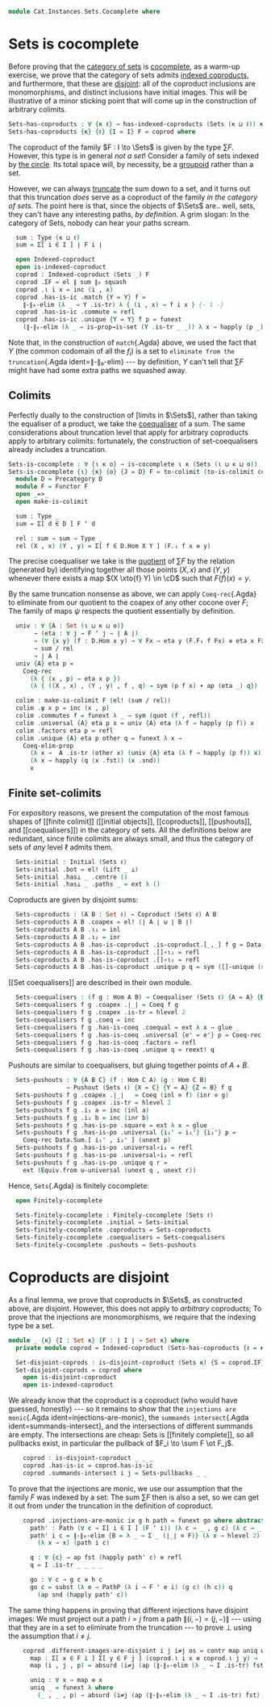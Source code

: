 <!--
```agda
open import Cat.Diagram.Coproduct.Indexed
open import Cat.Instances.Sets.Complete
open import Cat.Diagram.Colimit.Finite
open import Cat.Diagram.Colimit.Base
open import Cat.Diagram.Coequaliser
open import Cat.Diagram.Coproduct
open import Cat.Diagram.Initial
open import Cat.Diagram.Pushout
open import Cat.Prelude

open import Data.Sum
```
-->

```agda
module Cat.Instances.Sets.Cocomplete where
```

# Sets is cocomplete

<!--
```agda
open Initial
```
-->

Before proving that the [category of sets] is [cocomplete], as a warm-up
exercise, we prove that the category of sets admits [indexed
coproducts], and furthermore, that these are [disjoint]: all of the
coproduct inclusions are monomorphisms, and distinct inclusions have
initial images. This will be illustrative of a minor sticking point that
will come up in the construction of arbitrary colimits.

[indexed coproducts]: Cat.Diagram.Coproduct.Indexed.html
[cocomplete]: Cat.Diagram.Colimit.Base.html#cocompleteness
[category of sets]: Cat.Instances.Sets.html
[disjoint]: Cat.Diagram.Coproduct.Indexed.html#disjoint-coproducts

```agda
Sets-has-coproducts : ∀ {κ ℓ} → has-indexed-coproducts (Sets (κ ⊔ ℓ)) κ
Sets-has-coproducts {κ} {ℓ} {I = I} F = coprod where
```

The coproduct of the family $F : I \to \Sets$ is given by the type $\sum
F$. However, this type is in general _not a set_! Consider a family of
sets indexed by [the circle]. Its total space will, by necessity, be a
[groupoid] rather than a set.

[the circle]: Homotopy.Space.Circle.html
[groupoid]: 1Lab.HLevel.html#is-groupoid

However, we can always [truncate] the sum down to a set, and it turns
out that this truncation _does_ serve as a coproduct of the family _in
the category of sets_. The point here is that, since the objects of
$\Sets$ are.. well, sets, they can't have any interesting paths, _by
definition_. A grim slogan: In the category of Sets, nobody can hear
your paths scream.

[truncate]: Data.Set.Truncation.html

```agda
  sum : Type (κ ⊔ ℓ)
  sum = Σ[ i ∈ I ] ∣ F i ∣

  open Indexed-coproduct
  open is-indexed-coproduct
  coprod : Indexed-coproduct (Sets _) F
  coprod .ΣF = el ∥ sum ∥₀ squash
  coprod .ι i x = inc (i , x)
  coprod .has-is-ic .match {Y = Y} f =
    ∥-∥₀-elim (λ _ → Y .is-tr) λ { (i , x) → f i x } {- 1 -}
  coprod .has-is-ic .commute = refl
  coprod .has-is-ic .unique {Y = Y} f p = funext
    (∥-∥₀-elim (λ _ → is-prop→is-set (Y .is-tr _ _)) λ x → happly (p _) _)
```

Note that, in the construction of `match`{.Agda} above, we used the fact
that $Y$ (the common codomain of all the $f_i$) is a set to `eliminate
from the truncation`{.Agda ident=∥-∥₀-elim} --- by definition, $Y$ can't
tell that $\sum F$ might have had some extra paths we squashed away.

## Colimits

Perfectly dually to the construction of \[limits in $\Sets$], rather than
taking the equaliser of a product, we take the [coequaliser] of a sum. The
same considerations about truncation level that apply for arbitrary
coproducts apply to arbitrary colimits: fortunately, the construction of
set-coequalisers already includes a truncation.

[limits in $\Sets$]: Cat.Instances.Sets.Complete.html
[coequaliser]: Data.Set.Coequaliser.html

```agda
Sets-is-cocomplete : ∀ {ι κ o} → is-cocomplete ι κ (Sets (ι ⊔ κ ⊔ o))
Sets-is-cocomplete {ι} {κ} {o} {J = D} F = to-colimit (to-is-colimit colim) where
  module D = Precategory D
  module F = Functor F
  open _=>_
  open make-is-colimit

  sum : Type _
  sum = Σ[ d ∈ D ] F ʻ d

  rel : sum → sum → Type _
  rel (X , x) (Y , y) = Σ[ f ∈ D.Hom X Y ] (F.₁ f x ≡ y)
```

The precise coequaliser we take is the [quotient] of $\sum F$ by the
relation (generated by) identifying together all those points $(X, x)$
and $(Y, y)$ whenever there exists a map $(X \xto{f} Y) \in \cD$ such
that $F(f)(x) = y$.

[quotient]: Data.Set.Coequaliser.html#quotients

By the same truncation nonsense as above, we can apply `Coeq-rec`{.Agda}
to eliminate from our quotient to the coapex of any other cocone over
$F$; The family of maps $\psi$ respects the quotient essentially by
definition.

```agda
  univ : ∀ {A : Set (ι ⊔ κ ⊔ o)}
       → (eta : ∀ j → F ʻ j → ∣ A ∣)
       → (∀ {x y} (f : D.Hom x y) → ∀ Fx → eta y (F.F₁ f Fx) ≡ eta x Fx)
       → sum / rel
       → ∣ A ∣
  univ {A} eta p =
    Coeq-rec
      (λ { (x , p) → eta x p })
      (λ { ((X , x) , (Y , y) , f , q) → sym (p f x) ∙ ap (eta _) q})

  colim : make-is-colimit F (el! (sum / rel))
  colim .ψ x p = inc (x , p)
  colim .commutes f = funext λ _ → sym (quot (f , refl))
  colim .universal {A} eta p x = univ {A} eta (λ f → happly (p f)) x
  colim .factors eta p = refl
  colim .unique {A} eta p other q = funext λ x →
    Coeq-elim-prop
      (λ x →  A .is-tr (other x) (univ {A} eta (λ f → happly (p f)) x))
      (λ x → happly (q (x .fst)) (x .snd))
      x
```

## Finite set-colimits

<!--
```agda
module _ {ℓ} where
  open Precategory (Sets ℓ)

  private variable
    A B : Set ℓ
    f g : ⌞ A ⌟ → ⌞ B ⌟

  open Initial
  open is-coproduct
  open Coproduct
  open is-pushout
  open Pushout
  open is-coequaliser
  open Coequaliser
```
-->

For expository reasons, we present the computation of the most famous
shapes of [[finite colimit]] ([[initial objects]], [[coproducts]], [[pushouts]],
and [[coequalisers]]) in the category of sets. All the definitions below
are redundant, since finite colimits are always small, and thus the
category of sets of _any_ level $\ell$ admits them.

```agda
  Sets-initial : Initial (Sets ℓ)
  Sets-initial .bot = el! (Lift _ ⊥)
  Sets-initial .has⊥ _ .centre ()
  Sets-initial .has⊥ _ .paths _ = ext λ ()
```

Coproducts are given by disjoint sums:

```agda
  Sets-coproducts : (A B : Set ℓ) → Coproduct (Sets ℓ) A B
  Sets-coproducts A B .coapex = el! (∣ A ∣ ⊎ ∣ B ∣)
  Sets-coproducts A B .ι₁ = inl
  Sets-coproducts A B .ι₂ = inr
  Sets-coproducts A B .has-is-coproduct .is-coproduct.[_,_] f g = Data.Sum.[ f , g ]
  Sets-coproducts A B .has-is-coproduct .[]∘ι₁ = refl
  Sets-coproducts A B .has-is-coproduct .[]∘ι₂ = refl
  Sets-coproducts A B .has-is-coproduct .unique p q = sym ([]-unique (sym p) (sym q))
```

[[Set coequalisers]] are described in their own module.

```agda
  Sets-coequalisers : (f g : Hom A B) → Coequaliser (Sets ℓ) {A = A} {B = B} f g
  Sets-coequalisers f g .coapex .∣_∣ = Coeq f g
  Sets-coequalisers f g .coapex .is-tr = hlevel 2
  Sets-coequalisers f g .coeq = inc
  Sets-coequalisers f g .has-is-coeq .coequal = ext λ x → glue _
  Sets-coequalisers f g .has-is-coeq .universal {e' = e'} p = Coeq-rec e' (unext p)
  Sets-coequalisers f g .has-is-coeq .factors = refl
  Sets-coequalisers f g .has-is-coeq .unique q = reext! q
```

Pushouts are similar to coequalisers, but gluing together points of $A + B$.

```agda
  Sets-pushouts : ∀ {A B C} (f : Hom C A) (g : Hom C B)
                → Pushout (Sets ℓ) {X = C} {Y = A} {Z = B} f g
  Sets-pushouts f g .coapex .∣_∣   = Coeq (inl ⊙ f) (inr ⊙ g)
  Sets-pushouts f g .coapex .is-tr = hlevel 2
  Sets-pushouts f g .i₁ a = inc (inl a)
  Sets-pushouts f g .i₂ b = inc (inr b)
  Sets-pushouts f g .has-is-po .square = ext λ x → glue _
  Sets-pushouts f g .has-is-po .universal {i₁' = i₁'} {i₂'} p =
    Coeq-rec Data.Sum.[ i₁' , i₂' ] (unext p)
  Sets-pushouts f g .has-is-po .universal∘i₁ = refl
  Sets-pushouts f g .has-is-po .universal∘i₂ = refl
  Sets-pushouts f g .has-is-po .unique q r =
    ext (Equiv.from ⊎-universal (unext q , unext r))
```

Hence, `Sets`{.Agda} is finitely cocomplete:

```agda
  open Finitely-cocomplete

  Sets-finitely-cocomplete : Finitely-cocomplete (Sets ℓ)
  Sets-finitely-cocomplete .initial = Sets-initial
  Sets-finitely-cocomplete .coproducts = Sets-coproducts
  Sets-finitely-cocomplete .coequalisers = Sets-coequalisers
  Sets-finitely-cocomplete .pushouts = Sets-pushouts
```

# Coproducts are disjoint

As a final lemma, we prove that coproducts in $\Sets$, as constructed
above, are disjoint. However, this does not apply to _arbitrary_
coproducts; To prove that the injections are monomorphisms, we require
that the indexing type be a set.

```agda
module _ {κ} {I : Set κ} {F : ∣ I ∣ → Set κ} where
  private module coprod = Indexed-coproduct (Sets-has-coproducts {ℓ = κ} F)

  Set-disjoint-coprods : is-disjoint-coproduct (Sets κ) {S = coprod.ΣF} F coprod.ι
  Set-disjoint-coprods = coprod where
    open is-disjoint-coproduct
    open is-indexed-coproduct
```

We already know that the coproduct is a coproduct (who would have
guessed, honestly) --- so it remains to show that the `injections are
monic`{.Agda ident=injections-are-monic}, the `summands intersect`{.Agda
ident=summands-intersect}, and the intersections of different summands
are empty. The intersections are cheap: Sets is [[finitely complete]], so
all pullbacks exist, in particular the pullback of $F_i \to \sum F \ot
F_j$.

```agda
    coprod : is-disjoint-coproduct _ _ _
    coprod .has-is-ic = coprod.has-is-ic
    coprod .summands-intersect i j = Sets-pullbacks _ _
```

To prove that the injections are monic, we use our assumption that the
family $F$ was indexed by a set: The sum $\sum F$ then is also a set, so
we can get it out from under the truncation in the definition of
coproduct.

```agda
    coprod .injections-are-monic ix g h path = funext go where abstract
      path' : Path (∀ c → Σ[ i ∈ I ] (F ʻ i)) (λ c → _ , g c) (λ c → _ , h c)
      path' i c = ∥-∥₀-elim {B = λ _ → Σ _ (∣_∣ ⊙ F)} (λ x → hlevel 2)
        (λ x → x) (path i c)

      q : ∀ {c} → ap fst (happly path' c) ≡ refl
      q = I .is-tr _ _ _ _

      go : ∀ c → g c ≡ h c
      go c = subst (λ e → PathP (λ i → F ʻ e i) (g c) (h c)) q
        (ap snd (happly path' c))
```

The same thing happens in proving that different injections have
disjoint images: We must project out a path $i = j$ from a path $\|
(i,-) = (j,-) \|$ --- using that they are in a set to eliminate from the
truncation --- to prove $\bot$ using the assumption that $i ≠ j$.

```agda
    coprod .different-images-are-disjoint i j i≠j os = contr map uniq where
      map : Σ[ x ∈ F i ] Σ[ y ∈ F j ] (coprod.ι i x ≡ coprod.ι j y) → ∣ os ∣
      map (i , j , p) = absurd (i≠j (ap (∥-∥₀-elim (λ _ → I .is-tr) fst) p))

      uniq : ∀ x → map ≡ x
      uniq _ = funext λ where
        (_ , _ , p) → absurd (i≠j (ap (∥-∥₀-elim (λ _ → I .is-tr) fst) p))
```
